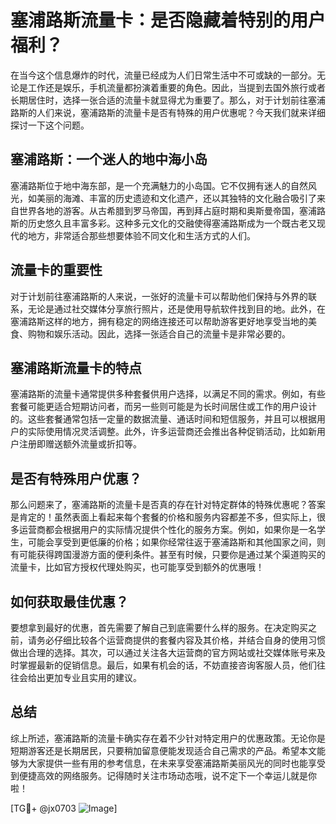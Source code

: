 # 塞浦路斯流量卡：是否隐藏着特别的用户福利？

在当今这个信息爆炸的时代，流量已经成为人们日常生活中不可或缺的一部分。无论是工作还是娱乐，手机流量都扮演着重要的角色。因此，当提到去国外旅行或者长期居住时，选择一张合适的流量卡就显得尤为重要了。那么，对于计划前往塞浦路斯的人们来说，塞浦路斯的流量卡是否有特殊的用户优惠呢？今天我们就来详细探讨一下这个问题。

## 塞浦路斯：一个迷人的地中海小岛

塞浦路斯位于地中海东部，是一个充满魅力的小岛国。它不仅拥有迷人的自然风光，如美丽的海滩、丰富的历史遗迹和文化遗产，还以其独特的文化融合吸引了来自世界各地的游客。从古希腊到罗马帝国，再到拜占庭时期和奥斯曼帝国，塞浦路斯的历史悠久且丰富多彩。这种多元文化的交融使得塞浦路斯成为一个既古老又现代的地方，非常适合那些想要体验不同文化和生活方式的人们。

## 流量卡的重要性

对于计划前往塞浦路斯的人来说，一张好的流量卡可以帮助他们保持与外界的联系，无论是通过社交媒体分享旅行照片，还是使用导航软件找到目的地。此外，在塞浦路斯这样的地方，拥有稳定的网络连接还可以帮助游客更好地享受当地的美食、购物和娱乐活动。因此，选择一张适合自己的流量卡是非常必要的。

## 塞浦路斯流量卡的特点

塞浦路斯的流量卡通常提供多种套餐供用户选择，以满足不同的需求。例如，有些套餐可能更适合短期访问者，而另一些则可能是为长时间居住或工作的用户设计的。这些套餐通常包括一定量的数据流量、通话时间和短信服务，并且可以根据用户的实际使用情况灵活调整。此外，许多运营商还会推出各种促销活动，比如新用户注册即赠送额外流量或折扣等。

## 是否有特殊用户优惠？

那么问题来了，塞浦路斯的流量卡是否真的存在针对特定群体的特殊优惠呢？答案是肯定的！虽然表面上看起来每个套餐的价格和服务内容都差不多，但实际上，很多运营商都会根据用户的实际情况提供个性化的服务方案。例如，如果你是一名学生，可能会享受到更低廉的价格；如果你经常往返于塞浦路斯和其他国家之间，则有可能获得跨国漫游方面的便利条件。甚至有时候，只要你是通过某个渠道购买的流量卡，比如官方授权代理处购买，也可能享受到额外的优惠哦！

## 如何获取最佳优惠？

要想拿到最好的优惠，首先需要了解自己到底需要什么样的服务。在决定购买之前，请务必仔细比较各个运营商提供的套餐内容及其价格，并结合自身的使用习惯做出合理的选择。其次，可以通过关注各大运营商的官方网站或社交媒体账号来及时掌握最新的促销信息。最后，如果有机会的话，不妨直接咨询客服人员，他们往往会给出更加专业且实用的建议。

## 总结

综上所述，塞浦路斯的流量卡确实存在着不少针对特定用户的优惠政策。无论你是短期游客还是长期居民，只要稍加留意便能发现适合自己需求的产品。希望本文能够为大家提供一些有用的参考信息，在未来享受塞浦路斯美丽风光的同时也能享受到便捷高效的网络服务。记得随时关注市场动态哦，说不定下一个幸运儿就是你啦！

[TG💪+ @jx0703 ![Image](https://github.com/user-attachments/assets/dbca1d08-cadb-493c-b0ec-ad6f7a83f270)]